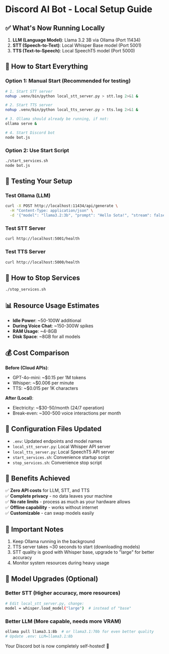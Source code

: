 # Discord AI Bot - Local Setup Guide

## ✅ What's Now Running Locally

1. **LLM (Language Model)**: Llama 3.2 3B via Ollama (Port 11434)
2. **STT (Speech-to-Text)**: Local Whisper Base model (Port 5001) 
3. **TTS (Text-to-Speech)**: Local SpeechT5 model (Port 5000)

## 🚀 How to Start Everything

### Option 1: Manual Start (Recommended for testing)
```bash
# 1. Start STT server
nohup .venv/bin/python local_stt_server.py > stt.log 2>&1 &

# 2. Start TTS server  
nohup .venv/bin/python local_tts_server.py > tts.log 2>&1 &

# 3. Ollama should already be running, if not:
ollama serve &

# 4. Start Discord bot
node bot.js
```

### Option 2: Use Start Script
```bash
./start_services.sh
node bot.js
```

## 🧪 Testing Your Setup

### Test Ollama (LLM)
```bash
curl -X POST http://localhost:11434/api/generate \
  -H "Content-Type: application/json" \
  -d '{"model": "llama3.2:3b", "prompt": "Hello Sota!", "stream": false}'
```

### Test STT Server
```bash
curl http://localhost:5001/health
```

### Test TTS Server
```bash
curl http://localhost:5000/health
```

## 🛑 How to Stop Services
```bash
./stop_services.sh
```

## 📊 Resource Usage Estimates

- **Idle Power**: ~50-100W additional
- **During Voice Chat**: ~150-300W spikes
- **RAM Usage**: ~4-8GB
- **Disk Space**: ~8GB for all models

## 💰 Cost Comparison

**Before (Cloud APIs)**:
- GPT-4o-mini: ~$0.15 per 1M tokens
- Whisper: ~$0.006 per minute
- TTS: ~$0.015 per 1K characters

**After (Local)**:
- Electricity: ~$30-50/month (24/7 operation)
- Break-even: ~300-500 voice interactions per month

## 🔧 Configuration Files Updated

- `.env`: Updated endpoints and model names
- `local_stt_server.py`: Local Whisper API server
- `local_tts_server.py`: Local SpeechT5 API server
- `start_services.sh`: Convenience startup script
- `stop_services.sh`: Convenience stop script

## 🎯 Benefits Achieved

✅ **Zero API costs** for LLM, STT, and TTS  
✅ **Complete privacy** - no data leaves your machine  
✅ **No rate limits** - process as much as your hardware allows  
✅ **Offline capability** - works without internet  
✅ **Customizable** - can swap models easily  

## 🚨 Important Notes

1. Keep Ollama running in the background
2. TTS server takes ~30 seconds to start (downloading models)
3. STT quality is good with Whisper base, upgrade to "large" for better accuracy
4. Monitor system resources during heavy usage

## 🔄 Model Upgrades (Optional)

### Better STT (Higher accuracy, more resources)
```bash
# Edit local_stt_server.py, change:
model = whisper.load_model("large")  # instead of "base"
```

### Better LLM (More capable, needs more VRAM)
```bash
ollama pull llama3.1:8b  # or llama3.1:70b for even better quality
# Update .env: LLM=llama3.1:8b
```

Your Discord bot is now completely self-hosted! 🎉
